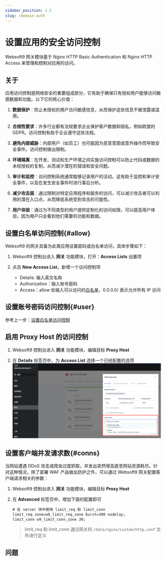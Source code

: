 ```yaml
---
sidebar_position: 1.2
slug: /domain-auth
---
```


# 设置应用的安全访问控制

Websoft9 网关模块基于 Nginx HTTP Basic Authentication 和  Nginx HTTP Access 来管理和控制对应用的访问。

## 关于

应用访问控制是网络安全的重要组成部分，它有助于确保只有授权用户能够访问敏感数据和功能。以下它的核心价值：

1. **数据保护**：防止未授权的用户访问敏感信息，从而保护这些信息不被泄露或滥用。

2. **合规性要求**：许多行业都有法规要求企业保护客户数据和隐私，例如欧盟的 GDPR。访问控制有助于企业遵守这些法规。

4. **避免内部威胁**：内部用户（如员工）也可能因为恶意意图或意外操作而导致安全事件。访问控制做出限制。

5. **环境隔离**：在开发、测试和生产环境之间实施访问控制可以防止代码或数据的未经授权的复制，从而减少潜在的错误和安全问题。

6. **审计和监控**：访问控制系统通常能够记录用户的活动，这有助于监控和审计安全事件，以及在发生安全事件时进行事后分析。

7. **减少攻击面**：通过限制对特定应用程序和服务的访问，可以减少攻击者可以利用的潜在入口点，从而降低系统受到攻击的可能性。

8. **用户体验**：通过为不同类型的用户提供定制化的访问权限，可以提高用户体验，因为用户只会看到他们需要的功能和数据。


## 设置白名单访问控制{#allow}

Websoft9 的网关具备为此类应用设置密码或白名单访问，具体步骤如下：

1. Websoft9 控制台进入 **网关** 功能模块，打开：**Access Lists** 设置项

2. 点击 **New Access List**，新增一个访问控制项

   - Details: 输入英文名称
   - Authorization：输入账号密码
   - Access：allow 处输入可以访问的[白名单](https://nginx.org/en/docs/http/ngx_http_access_module.html#allow)，0.0.0.0/ 表示允许所有 IP 访问

## 设置账号密码访问控制{#user}

参考上一步：[设置白名单访问控制](#allow)

## 启用 Proxy Host 的访问控制

1. Websoft9 控制台进入 **网关** 功能模块，编辑目标 **Proxy Host**

2. 在 **Details** 标签页中，为 **Access List** 选择一个已经配置的选项
   ![设置 Access](./assets/websoft9-gateway-setaccess.png)

## 设置客户端并发请求数{#conns}

当网站遭遇 DDoS 攻击或爬虫过度抓取，并发出突然增高直至网站资源耗尽。针对这种情况，除了部署 WAF 产品做出防护之外，可以通过 Websoft9 网关配置客户端请求相关的参数：

1. Websoft9 控制台进入 **网关** 功能模块，编辑目标 **Proxy Host**

2. 在 **Advanced** 标签页中，增加下面的配置即可
   ```
   # 在 server 块中使用 limit_req 和 limit_conn
   limit_req zone=w9_limit_req_zone burst=300 nodelay;
   limit_conn w9_limit_conn_zone 30;
   ```

   > limit_req 和 limit_conn 通过网关的 `/data/nginx/custom/http.conf` 文件进行定义

## 问题
